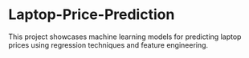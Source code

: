 # Laptop-Price-Prediction
This project showcases machine learning models for predicting laptop prices using regression techniques and feature engineering.

